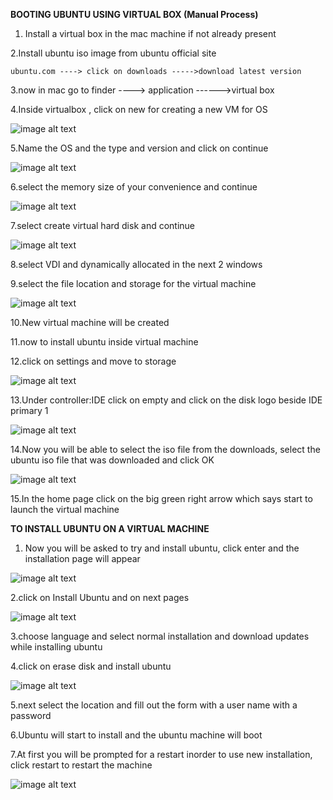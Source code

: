 **BOOTING UBUNTU USING VIRTUAL BOX (Manual Process)**

1. Install a virtual box in the mac machine if not already present

2.Install ubuntu iso image from ubuntu official site

	ubuntu.com ----> click on downloads ----->download latest version

3.now in mac go to finder ----> application ------>virtual box

4.Inside virtualbox , click on new for creating a new VM for OS

![image alt text](https://prnt.sc/AwBgtYTfC-_3)

5.Name the OS and the type and version and click on continue

![image alt text](image_1.png)

 

6.select the memory size of your convenience and continue

![image alt text](https://prnt.sc/AwBgtYTfC-_3)

7.select create virtual hard disk and continue

![image alt text](image_3.png)

8.select VDI and dynamically allocated in the next 2 windows

9.select the file location and storage for the virtual machine

![image alt text](image_4.png)

10.New virtual machine will be created

11.now to install ubuntu inside virtual machine

12.click on settings and move to storage

![image alt text](image_5.png)

13.Under controller:IDE click on empty and click on the disk logo beside IDE primary 1

![image alt text](image_6.png)

14.Now you will be able to select the iso file from the downloads, select the ubuntu iso file that was downloaded and click OK

![image alt text](image_7.png)

15.In the home page click on the big green right arrow which says start to launch the virtual machine

**TO INSTALL UBUNTU ON A VIRTUAL MACHINE**

1. Now you will be asked to try and install ubuntu, click enter and the installation page will appear

![image alt text](image_8.png)

2.click on Install Ubuntu and on next pages

![image alt text](image_9.png)

3.choose language and select normal installation and download updates while installing ubuntu

4.click on erase disk and install ubuntu

![image alt text](image_10.png)

5.next select the location and fill out the form with a user name with a password

6.Ubuntu will start to install and the ubuntu machine will boot

7.At first you will be prompted for a restart inorder to use new installation, click restart to restart the machine

![image alt text](image_11.png)

